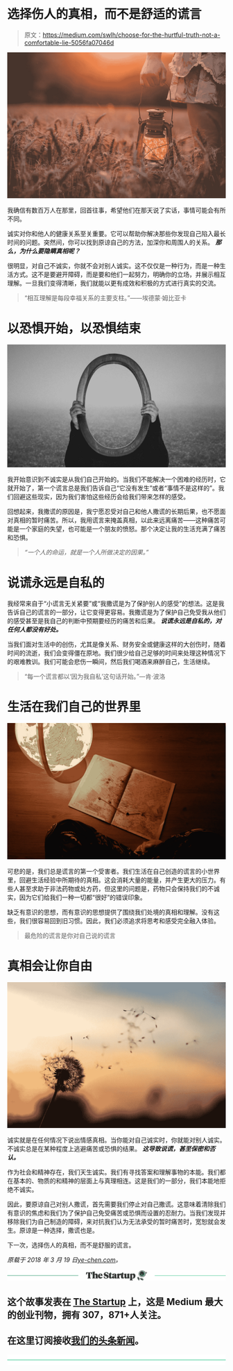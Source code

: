 # 选择伤人的真相，而不是舒适的谎言

> 原文：<https://medium.com/swlh/choose-for-the-hurtful-truth-not-a-comfortable-lie-5056fa07046d>

![](img/9b29ae8a939e3960a8d7e91c834cd42e.png)

我确信有数百万人在那里，回首往事，希望他们在那天说了实话，事情可能会有所不同。

诚实对你和他人的健康关系至关重要。它可以帮助你解决那些你发现自己陷入最长时间的问题。突然间，你可以找到原谅自己的方法，加深你和周围人的关系。 ***那么，为什么要隐瞒真相呢？***

很明显，对自己不诚实，你就不会对别人诚实。这不仅仅是一种行为，而是一种生活方式。这不是要避开障碍，而是要和他们一起努力，明确你的立场，并展示相互理解。一旦我们变得清晰，我们就能以更有成效和积极的方式进行真实的交流。

> “相互理解是每段幸福关系的主要支柱。”——埃德蒙·姆比亚卡

# **以恐惧开始，以恐惧结束**

![](img/233467a2d676b055c1735cbad5f4d39a.png)

我开始意识到不诚实是从我们自己开始的。当我们不能解决一个困难的经历时，它就开始了，第一个谎言总是我们告诉自己“它没有发生”或者“事情不是这样的”。我们回避这些现实，因为我们害怕这些经历会给我们带来怎样的感受。

回想起来，我撒谎的原因是，我宁愿忍受对自己和他人撒谎的长期后果，也不愿面对真相的暂时痛苦。所以，我用谎言来掩盖真相，以此来远离痛苦——这种痛苦可能是一个家庭的失望，也可能是一个朋友的愤怒。那个决定让我的生活充满了痛苦和恐惧。

> *“一个人的命运，就是一个人所做决定的因果。”*

# **说谎永远是自私的**

我经常来自于“小谎言无关紧要”或“我撒谎是为了保护别人的感受”的想法。这是我告诉自己的谎言的一部分，让它变得更容易。我撒谎是为了保护自己免受我从他们的感受甚至是我自己的判断中预期要经历的痛苦和后果。 ***说谎永远是自私的，对任何人都没有好处。***

当我们面对生活中的创伤，尤其是像关系、财务安全或健康这样的大创伤时，随着时间的流逝，我们会变得僵在原地。我们很少给自己足够的时间来处理这种情况下的艰难教训。我们可能会悲伤一瞬间，然后我们喝酒来麻醉自己，生活继续。

> “每一个谎言都以‘因为我自私’这句话开始。”—肯·波洛

# 生活在我们自己的世界里

![](img/295ec60c1a6bfb54d86aed53c0b7fc60.png)

可悲的是，我们总是谎言的第一个受害者。我们生活在自己创造的谎言的小世界里，回避生活经验中所期待的真相。这会消耗大量的能量，并产生更大的压力。有些人甚至求助于非法药物或处方药，但这里的问题是，药物只会保持我们的不诚实，因为它们给我们一种一切都“很好”的错误印象。

缺乏有意识的思想，而有意识的思想提供了围绕我们处境的真相和理解。没有这些，我们很容易回到旧习惯。因此，我们必须追求将思考和感受完全融入体验。

> 最危险的谎言是你对自己说的谎言

# **真相会让你自由**

![](img/5937bec2a644aa172dafcada49092977.png)

诚实就是在任何情况下说出情感真相。当你能对自己诚实时，你就能对别人诚实。不诚实总是在某种程度上逃避痛苦或恐惧的结果。 ***这导致说谎，甚至保密和否认。***

作为社会和精神存在，我们天生诚实。我们有寻找答案和理解事物的本能。我们都在基本的、物质的和精神的层面上与真理相连。这是我们的一部分，我们本能地拒绝不诚实。

因此，要原谅自己对别人撒谎，首先需要我们停止对自己撒谎。这意味着清除我们有意识的焦虑和我们为了保护自己免受痛苦或恐惧而设置的忍耐力。当我们发现并移除我们为自己制造的障碍，来对抗我们认为无法承受的暂时痛苦时，宽恕就会发生。原谅是一种选择，撒谎也是。

下一次，选择伤人的真相，而不是舒服的谎言。

*原载于 2018 年 3 月 19 日*[*ye-chen.com*](https://ye-chen.com/choose-the-hurtful-truth-not-a-comfortable-lie/)*。*

[![](img/308a8d84fb9b2fab43d66c117fcc4bb4.png)](https://medium.com/swlh)

## 这个故事发表在 [The Startup](https://medium.com/swlh) 上，这是 Medium 最大的创业刊物，拥有 307，871+人关注。

## 在这里订阅接收[我们的头条新闻](http://growthsupply.com/the-startup-newsletter/)。

[![](img/b0164736ea17a63403e660de5dedf91a.png)](https://medium.com/swlh)